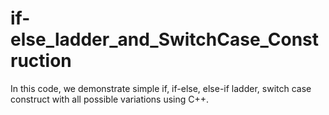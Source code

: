 # if-else_ladder_and_SwitchCase_Construction
In this code, we demonstrate simple if, if-else, else-if ladder, switch case construct with all possible variations using C++.
